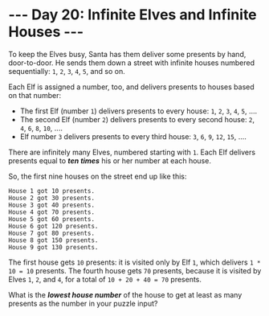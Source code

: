 # --- Day 20: Infinite Elves and Infinite Houses ---

To keep the Elves busy, Santa has them deliver some presents <span title="This was before the Elves unionized, apparently.">by hand, door-to-door</span>.  He sends them down a street with infinite houses numbered sequentially: <code>1</code>, <code>2</code>, <code>3</code>, <code>4</code>, <code>5</code>, and so on.


Each Elf is assigned a number, too, and delivers presents to houses based on that number:


<ul>
<li>The first Elf (number <code>1</code>) delivers presents to every house: <code>1</code>, <code>2</code>, <code>3</code>, <code>4</code>, <code>5</code>, ....</li>
<li>The second Elf (number <code>2</code>) delivers presents to every second house: <code>2</code>, <code>4</code>, <code>6</code>, <code>8</code>, <code>10</code>, ....</li>
<li>Elf number <code>3</code> delivers presents to every third house: <code>3</code>, <code>6</code>, <code>9</code>, <code>12</code>, <code>15</code>, ....</li>
</ul>
There are infinitely many Elves, numbered starting with <code>1</code>.  Each Elf delivers presents equal to <em><b>ten times</b></em> his or her number at each house.


So, the first nine houses on the street end up like this:


<pre><code>House 1 got 10 presents.
House 2 got 30 presents.
House 3 got 40 presents.
House 4 got 70 presents.
House 5 got 60 presents.
House 6 got 120 presents.
House 7 got 80 presents.
House 8 got 150 presents.
House 9 got 130 presents.
</code></pre>
The first house gets <code>10</code> presents: it is visited only by Elf <code>1</code>, which delivers <code>1 * 10 = 10</code> presents.  The fourth house gets <code>70</code> presents, because it is visited by Elves <code>1</code>, <code>2</code>, and <code>4</code>, for a total of <code>10 + 20 + 40 = 70</code> presents.


What is the <em><b>lowest house number</b></em> of the house to get at least as many presents as the number in your puzzle input?


